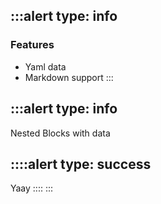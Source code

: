 :::alert
type: info
---
### Features
- Yaml data
- Markdown support
:::

:::alert
type: info
---
Nested Blocks with data

::::alert
type: success
---
Yaay
::::
:::